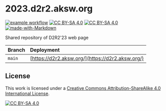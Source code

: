# 2023.d2r2.aksw.org

[![example workflow][build-shield]][github-actions] [![CC BY-SA 4.0][cc-by-sa-shield]][cc-by-sa] [![CC BY-SA 4.0][mkdocs-shield]][mkdocs] [![made-with-Markdown][markdown-shield]](http://commonmark.org)

Shared repository of D2R2'23 web page

| Branch       | Deployment |
| :---         | :--- |
| `main`       | [https://d2r2.aksw.org/](https://d2r2.aksw.org/) |

## License

This work is licensed under a [Creative Commons Attribution-ShareAlike 4.0 International License][cc-by-sa].

[![CC BY-SA 4.0][cc-by-sa-image]][cc-by-sa]

[github-actions]: https://github.com/aksw/2023.d2r2.aksw.org/actions
[build-shield]: https://github.com/aksw/2023.d2r2.aksw.org/actions/workflows/test.yml/badge.svg
[cc-by-sa]: http://creativecommons.org/licenses/by-sa/4.0/
[cc-by-sa-image]: https://licensebuttons.net/l/by-sa/4.0/88x31.png
[cc-by-sa-shield]: https://img.shields.io/badge/License-CC%20BY--SA%204.0-lightgrey.svg
[mkdocs-shield]: https://img.shields.io/badge/Made%20with-mkdocs-brightgreen
[mkdocs]: https://www.mkdocs.org/
[markdown-shield]: https://img.shields.io/badge/Made%20with-Markdown-1f425f.svg

